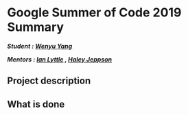 # Google Summer of Code 2019 Summary

***Student : [Wenyu Yang](https://github.com/wenyuyangpku)***

***Mentors : [Ian Lyttle](https://github.com/ijlyttle) , [Haley Jeppson](https://github.com/haleyjeppson)***

## Project description

## What is done